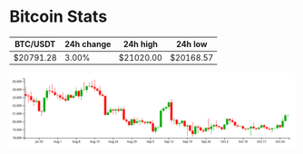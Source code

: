 # Bitcoin Stats

BTC/USDT|24h change|24h high|24h low|
|---|---|---|---|
|$20791.28|3.00%|$21020.00|$20168.57|

<img src="./chart.svg">
